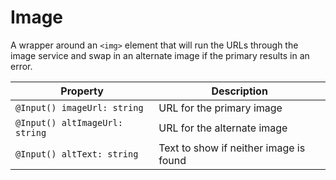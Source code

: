 # Image

A wrapper around an `<img>` element that will run the URLs through the image service and swap in an alternate image if the primary results in an error.


Property | Description
---------|----------
`@Input() imageUrl: string`  | URL for the primary image
`@Input() altImageUrl: string` | URL for the alternate image
`@Input() altText: string` | Text to show if neither image is found
